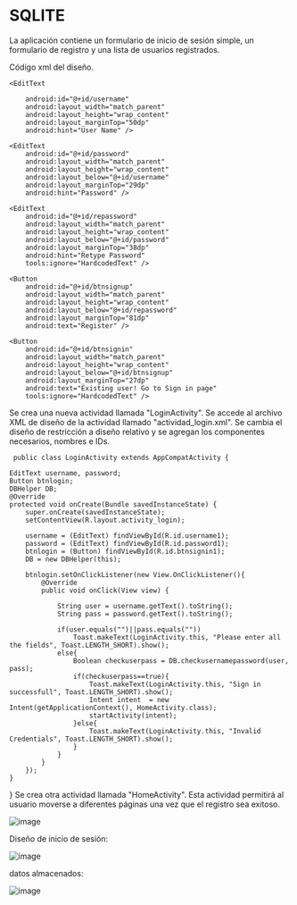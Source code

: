 # SQLITE

La aplicación contiene un formulario de inicio de sesión simple, un formulario de registro y una lista de usuarios registrados. 

Código xml del diseño.
<?xml version="1.0" encoding="utf-8"?>
<RelativeLayout xmlns:android="http://schemas.android.com/apk/res/android"
    xmlns:app="http://schemas.android.com/apk/res-auto"
    xmlns:tools="http://schemas.android.com/tools"
    android:layout_width="match_parent"
    android:layout_height="match_parent"
    android:padding="10dp"
    tools:context=".MainActivity">

    <EditText

        android:id="@+id/username"
        android:layout_width="match_parent"
        android:layout_height="wrap_content"
        android:layout_marginTop="50dp"
        android:hint="User Name" />

    <EditText
        android:id="@+id/password"
        android:layout_width="match_parent"
        android:layout_height="wrap_content"
        android:layout_below="@+id/username"
        android:layout_marginTop="29dp"
        android:hint="Password" />

    <EditText
        android:id="@+id/repassword"
        android:layout_width="match_parent"
        android:layout_height="wrap_content"
        android:layout_below="@+id/password"
        android:layout_marginTop="38dp"
        android:hint="Retype Password"
        tools:ignore="HardcodedText" />

    <Button
        android:id="@+id/btnsignup"
        android:layout_width="match_parent"
        android:layout_height="wrap_content"
        android:layout_below="@+id/repassword"
        android:layout_marginTop="81dp"
        android:text="Register" />

    <Button
        android:id="@+id/btnsignin"
        android:layout_width="match_parent"
        android:layout_height="wrap_content"
        android:layout_below="@+id/btnsignup"
        android:layout_marginTop="27dp"
        android:text="Existing user! Go to Sign in page"
        tools:ignore="HardcodedText" />


</RelativeLayout>

Se crea una nueva actividad llamada "LoginActivity". Se accede al archivo XML de diseño de la actividad llamado "actividad_login.xml".
     Se cambia el diseño de restricción a diseño relativo y se agregan los componentes necesarios, nombres e IDs.

     public class LoginActivity extends AppCompatActivity {

    EditText username, password;
    Button btnlogin;
    DBHelper DB;
    @Override
    protected void onCreate(Bundle savedInstanceState) {
        super.onCreate(savedInstanceState);
        setContentView(R.layout.activity_login);

        username = (EditText) findViewById(R.id.username1);
        password = (EditText) findViewById(R.id.password1);
        btnlogin = (Button) findViewById(R.id.btnsignin1);
        DB = new DBHelper(this);

        btnlogin.setOnClickListener(new View.OnClickListener(){
            @Override
            public void onClick(View view) {

                String user = username.getText().toString();
                String pass = password.getText().toString();

                if(user.equals("")||pass.equals(""))
                    Toast.makeText(LoginActivity.this, "Please enter all the fields", Toast.LENGTH_SHORT).show();
                else{
                    Boolean checkuserpass = DB.checkusernamepassword(user, pass);
                    if(checkuserpass==true){
                        Toast.makeText(LoginActivity.this, "Sign in successfull", Toast.LENGTH_SHORT).show();
                        Intent intent  = new Intent(getApplicationContext(), HomeActivity.class);
                        startActivity(intent);
                    }else{
                        Toast.makeText(LoginActivity.this, "Invalid Credentials", Toast.LENGTH_SHORT).show();
                    }
                }
            }
        });
    }
}
	Se crea otra actividad llamada "HomeActivity".
Esta actividad permitirá al usuario moverse a diferentes páginas una vez que el registro sea exitoso.

![image](https://github.com/Mhela4444/SQLITE/assets/133244582/81d00bb0-c966-4281-b60f-53844ce6effb)



Diseño de inicio de sesión:

![image](https://github.com/Mhela4444/SQLITE/assets/133244582/2545c27e-5b81-48c3-bcc9-d653394dc479)


datos almacenados:

![image](https://github.com/Mhela4444/SQLITE/assets/133244582/da8b43c4-26e5-4934-a309-51edccd1d99b)





